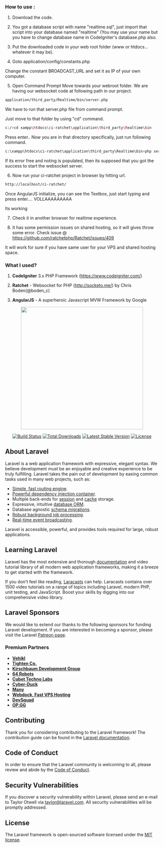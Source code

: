 ### How to use :

1) Download the code.

2) You got a database script with name "realtime.sql", just import that script into your database named "realtime" (You may use your name but you have to change database name in CodeIgniter's database.php also.

3) Put the downloaded code in your web root folder (www or htdocs... whatever it may be).

4) Goto 
    application/config/constants.php
    
  Change the constant BROADCAST_URL and set it as IP of your own computer.

5) Open Command Prompt
  Move towards your webroot folder.
  We are having our websocket code at following path in our project.
  ```sh
  application/third_party/Realtime/bin/server.php
  ```
  
  We have to run that server.php file from command prompt.
  
  Just move to that folder by using "cd" command.
  ```sh
  c:/>cd xampp\htdocs\ci-ratchet\application\third_party\Realtime\bin
  ```
    
  Press enter.. Now you are in that directory specifically, just run following command.
  ```sh
  c:\xampp\htdocs\ci-ratchet\application\third_party\Realtime\bin>php server.php
  ```
  
  If its error free and noting is populated, then its supposed that you got the success to start the websocket server.
  
  6) Now run your ci-ratchet project in browser by hitting url.
  ```sh
  http://localhost/ci-ratchet/
  ```

  Once AngularJS initialize, you can see the Textbox, just start typing and press enter.... VOLLAAAAAAAAA

  Its working
  
7) Check it in another browser for realtime experience.

8) It has some permission issues on shared hosting, so it will gives throw some error. Check issue @ https://github.com/ratchetphp/Ratchet/issues/409

It will work for sure if you have same user for your VPS and shared hosting space.

### What I used?

1) **CodeIgniter** 3.x PHP Framework (https://www.codeigniter.com/) 

2) **Ratchet** - Websocket for PHP (http://socketo.me/) by Chris Boden(@boden_c)

3) **AngularJS** - A superheroic Javascript MVW Framework by Google


<p align="center"><a href="https://laravel.com" target="_blank"><img src="https://raw.githubusercontent.com/laravel/art/master/logo-lockup/5%20SVG/2%20CMYK/1%20Full%20Color/laravel-logolockup-cmyk-red.svg" width="400"></a></p>

<p align="center">
<a href="https://travis-ci.org/laravel/framework"><img src="https://travis-ci.org/laravel/framework.svg" alt="Build Status"></a>
<a href="https://packagist.org/packages/laravel/framework"><img src="https://poser.pugx.org/laravel/framework/d/total.svg" alt="Total Downloads"></a>
<a href="https://packagist.org/packages/laravel/framework"><img src="https://poser.pugx.org/laravel/framework/v/stable.svg" alt="Latest Stable Version"></a>
<a href="https://packagist.org/packages/laravel/framework"><img src="https://poser.pugx.org/laravel/framework/license.svg" alt="License"></a>
</p>

## About Laravel

Laravel is a web application framework with expressive, elegant syntax. We believe development must be an enjoyable and creative experience to be truly fulfilling. Laravel takes the pain out of development by easing common tasks used in many web projects, such as:

- [Simple, fast routing engine](https://laravel.com/docs/routing).
- [Powerful dependency injection container](https://laravel.com/docs/container).
- Multiple back-ends for [session](https://laravel.com/docs/session) and [cache](https://laravel.com/docs/cache) storage.
- Expressive, intuitive [database ORM](https://laravel.com/docs/eloquent).
- Database agnostic [schema migrations](https://laravel.com/docs/migrations).
- [Robust background job processing](https://laravel.com/docs/queues).
- [Real-time event broadcasting](https://laravel.com/docs/broadcasting).

Laravel is accessible, powerful, and provides tools required for large, robust applications.

## Learning Laravel

Laravel has the most extensive and thorough [documentation](https://laravel.com/docs) and video tutorial library of all modern web application frameworks, making it a breeze to get started with the framework.

If you don't feel like reading, [Laracasts](https://laracasts.com) can help. Laracasts contains over 1500 video tutorials on a range of topics including Laravel, modern PHP, unit testing, and JavaScript. Boost your skills by digging into our comprehensive video library.

## Laravel Sponsors

We would like to extend our thanks to the following sponsors for funding Laravel development. If you are interested in becoming a sponsor, please visit the Laravel [Patreon page](https://patreon.com/taylorotwell).

### Premium Partners

- **[Vehikl](https://vehikl.com/)**
- **[Tighten Co.](https://tighten.co)**
- **[Kirschbaum Development Group](https://kirschbaumdevelopment.com)**
- **[64 Robots](https://64robots.com)**
- **[Cubet Techno Labs](https://cubettech.com)**
- **[Cyber-Duck](https://cyber-duck.co.uk)**
- **[Many](https://www.many.co.uk)**
- **[Webdock, Fast VPS Hosting](https://www.webdock.io/en)**
- **[DevSquad](https://devsquad.com)**
- **[OP.GG](https://op.gg)**

## Contributing

Thank you for considering contributing to the Laravel framework! The contribution guide can be found in the [Laravel documentation](https://laravel.com/docs/contributions).

## Code of Conduct

In order to ensure that the Laravel community is welcoming to all, please review and abide by the [Code of Conduct](https://laravel.com/docs/contributions#code-of-conduct).

## Security Vulnerabilities

If you discover a security vulnerability within Laravel, please send an e-mail to Taylor Otwell via [taylor@laravel.com](mailto:taylor@laravel.com). All security vulnerabilities will be promptly addressed.

## License

The Laravel framework is open-sourced software licensed under the [MIT license](https://opensource.org/licenses/MIT).
